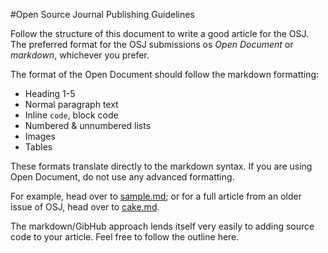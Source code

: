 #Open Source Journal Publishing Guidelines

Follow the structure of this document to write a good article for the OSJ. The preferred format for the OSJ submissions os *Open Document* or *markdown*, whichever you prefer.

The format of the Open Document should follow the markdown formatting:

* Heading 1-5
* Normal paragraph text
* Inline ``code``, block code
* Numbered & unnumbered lists
* Images
* Tables

These formats translate directly to the markdown syntax. If you are using Open Document, do not use any advanced formatting.

For example, head over to [sample.md](https://github.com/janm399/osj-guidelines/blob/master/sample.md); or for a full article from an older issue of OSJ, head over to [cake.md](https://github.com/janm399/osj-guidelines/blob/master/cake.md).

The markdown/GibHub approach lends itself very easily to adding source code to your article. Feel free to follow the outline here.